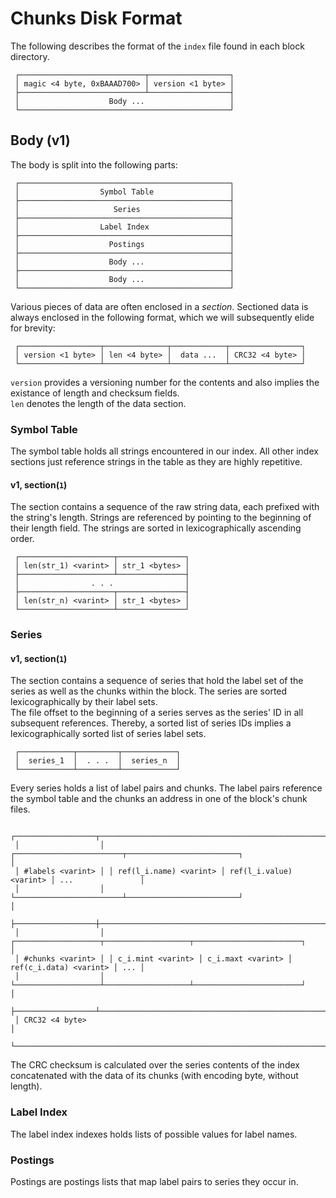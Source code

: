# Chunks Disk Format

The following describes the format of the `index` file found in each block directory.

```
 ┌────────────────────────────┬──────────────────┐
 │ magic <4 byte, 0xBAAAD700> │ version <1 byte> │
 ├────────────────────────────┴──────────────────┤
 │                    Body ...                   │
 └───────────────────────────────────────────────┘
```

## Body (v1)

The body is split into the following parts:

```
 ┌───────────────────────────────────────────────┐
 │                  Symbol Table                 │
 ├───────────────────────────────────────────────┤
 │                     Series                    │
 ├───────────────────────────────────────────────┤
 │                  Label Index                  │
 ├───────────────────────────────────────────────┤
 │                    Postings                   │
 ├───────────────────────────────────────────────┤
 │                    Body ...                   │
 ├───────────────────────────────────────────────┤
 │                    Body ...                   │
 └───────────────────────────────────────────────┘
```


Various pieces of data are often enclosed in a *section*. Sectioned data is always enclosed in the following format, which we will subsequently elide for brevity:

```
 ┌──────────────────┬──────────────┬────────────┬────────────────┐
 │ version <1 byte> │ len <4 byte> │  data ...  │ CRC32 <4 byte> │
 └──────────────────┴──────────────┴────────────┴────────────────┘
```

`version` provides a versioning number for the contents and also implies the existance of length and checksum fields.  
`len` denotes the length of the data section.


### Symbol Table

The symbol table holds all strings encountered in our index. All other index sections just reference strings in the table as they are highly repetitive.

#### v1, section(`1`)

The section contains a sequence of the raw string data, each prefixed with the string's length.
Strings are referenced by pointing to the beginning of their length field. The strings are sorted in lexicographically ascending order.

```
 ┌─────────────────────┬───────────────┐
 │ len(str_1) <varint> │ str_1 <bytes> │
 ├─────────────────────┴───────────────┤
 │                . . .                │
 ├─────────────────────┬───────────────┤
 │ len(str_n) <varint> │ str_1 <bytes> │
 └─────────────────────┴───────────────┘
```


### Series

#### v1, section(`1`)

The section contains a sequence of series that hold the label set of the series as well as the chunks within the block. The series are sorted lexicographically by their label sets.  
The file offset to the beginning of a series serves as the series' ID in all subsequent references. Thereby, a sorted list of series IDs implies a lexicographically sorted list of series label sets.

```
 ┌────────────┬─────────┬────────────┐
 │  series_1  │  . . .  │  series_n  │
 └────────────┴─────────┴────────────┘
```

Every series holds a list of label pairs and chunks. The label pairs reference the symbol table and the chunks an address in one of the block's chunk files.

```
 ┌──────────────────┬────────────────────────────────────────────────────────────────────────┐
 │                  │ ┌────────────────────────┬─────────────────────────┐                   │
 │ #labels <varint> │ │ ref(l_i.name) <varint> │ ref(l_i.value) <varint> │ ...               │
 │                  │ └────────────────────────┴─────────────────────────┘                   │
 ├──────────────────┼────────────────────────────────────────────────────────────────────────┤
 │                  │ ┌───────────────────┬───────────────────┬────────────────────────┐     │
 │ #chunks <varint> │ │ c_i.mint <varint> │ c_i.maxt <varint> │ ref(c_i.data) <varint> │ ... │
 │                  │ └───────────────────┴───────────────────┴────────────────────────┘     │
 ├──────────────────┴────────────────────────────────────────────────────────────────────────┤
 │ CRC32 <4 byte>                                                                            │
 └───────────────────────────────────────────────────────────────────────────────────────────┘
```

The CRC checksum is calculated over the series contents of the index concatenated with the data of its chunks (with encoding byte, without length).


### Label Index

The label index indexes holds lists of possible values for label names.


### Postings

Postings are postings lists that map label pairs to series they occur in.


###
